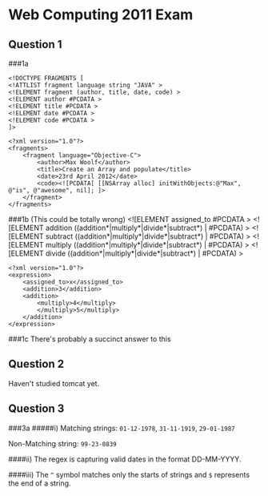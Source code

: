 Web Computing 2011 Exam
==

Question 1
-

###1a

	<!DOCTYPE FRAGMENTS [
	<!ATTLIST fragment language string "JAVA" >
	<!ELEMENT fragment (author, title, date, code) >
	<!ELEMENT author #PCDATA >
	<!ELEMENT title #PCDATA >
	<!ELEMENT date #PCDATA >
	<!ELEMENT code #PCDATA >
	]>
	
	<?xml version="1.0"?>
    <fragments>
		<fragment language="Objective-C">
			<author>Max Woolf</author>
			<title>Create an Array and populate</title>
			<date>23rd April 2012</date>
			<code><![PCDATA[ [[NSArray alloc] initWithObjects:@"Max", @"is", @"awesome", nil]; ]>
		</fragment>
	</fragments>

###1b (This could be totally wrong)
	<!DOCTYPE EXPRESSIONS [
	<!ELEMENT expression (assigned_to, (addition*|multiply*|divide*|subtract*),(addition*|multiply*|divide*|subtract*),(addition*|multiply*|divide*|subtract*),(addition*|multiply*|divide*|subtract*)) >
	<![ELEMENT assigned_to #PCDATA >
	<![ELEMENT addition ((addition*|multiply*|divide*|subtract*) | #PCDATA) >
	<![ELEMENT subtract ((addition*|multiply*|divide*|subtract*) | #PCDATA) >
	<![ELEMENT multiply ((addition*|multiply*|divide*|subtract*) | #PCDATA) >
	<![ELEMENT divide ((addition*|multiply*|divide*|subtract*) | #PCDATA) >
	
	<?xml version="1.0"?>
    <expression>
    	<assigned_to>x</assigned_to>
    	<addition>3</addition>
		<addition>
			<multiply>4</multiply>
			</multiply>5</multiply>
		</addition>
    </expression>

###1c There's probably a succinct answer to this

Question 2
--
Haven't studied tomcat yet.

Question 3
--

###3a 
#####i)
Matching strings:
`01-12-1978`, `31-11-1919`, `29-01-1987`

Non-Matching string: `99-23-0839`

####ii)
The regex is capturing valid dates in the format DD-MM-YYYY.

####iii)
The `^` symbol matches only the starts of strings and `$` represents the end of a string. 